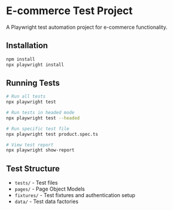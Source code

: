 # E-commerce Test Project

A Playwright test automation project for e-commerce functionality.

## Installation

```bash
npm install
npx playwright install
```

## Running Tests

```bash
# Run all tests
npx playwright test

# Run tests in headed mode
npx playwright test --headed

# Run specific test file
npx playwright test product.spec.ts

# View test report
npx playwright show-report
```

## Test Structure

- `tests/` - Test files
- `pages/` - Page Object Models
- `fixtures/` - Test fixtures and authentication setup
- `data/` - Test data factories